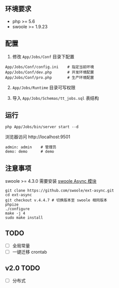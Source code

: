 ## 环境要求

- php >= 5.6
- swoole >= 1.9.23

## 配置

1. 修改 `App/Jobs/Conf` 目录下配置

```
App/Jobs/Conf/config.ini    # 指定当前环境
App/Jobs/Conf/dev.php       # 开发环境配置
App/Jobs/Conf/pro.php       # 生产环境配置
```

2. `App/Jobs/Runtime` 目录可写权限

3. 导入 `App/Jobs/Schemas/tt_jobs.sql` 表结构 

## 运行

```
php App/Jobs/bin/server start --d
```

浏览器访问 http://localhost:9501

```
admin: admin    # 管理员
demo: demo      # demo
```

## 注意事项

swoole >= 4.3.0 需要安装 [swoole Async 模块](https://github.com/swoole/ext-async)

```
git clone https://github.com/swoole/ext-async.git
cd ext-async
git checkout v.4.4.7 # 切换版本至 swoole 相同版本
phpize
./configure
make -j 4
sudo make install
```



## TODO

- [ ] 全局常量
- [ ] 一键迁移 crontab

## v2.0 TODO

- [ ] 分布式